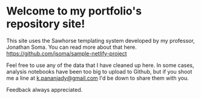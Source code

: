 # Welcome to my portfolio's repository site! 

This site uses the Sawhorse templating system developed by my professor, Jonathan Soma. You can read more about that here. https://github.com/jsoma/sample-netlify-project

Feel free to use any of the data that I have cleaned up here. In some cases, analysis notebooks have been too big to upload to Github, but if you shoot me a line at k.pananjady@gmail.com I'd be down to share them with you. 

Feedback always appreciated.
